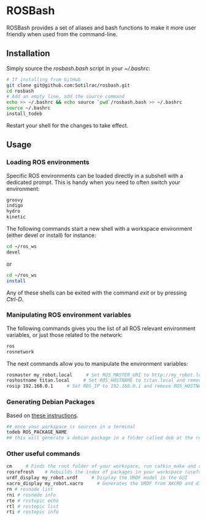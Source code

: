 ROSBash
===================
ROSBash provides a set of aliases and bash functions to make it more user friendly when used from the command-line.

## Installation

Simply source the *rosbash.bash* script in your *~/.bashrc*:

```bash
# If installing from GitHub
git clone git@github.com:Sotilrac/rosbash.git
cd rosbash
# Add an empty line, add the source command
echo >> ~/.bashrc && echo source `pwd`/rosbash.bash >> ~/.bashrc
source ~/.bashrc
install_todeb
```
    
Restart your shell for the changes to take effect.

## Usage
### Loading ROS environments
Specific ROS environments can be loaded directly in a subshell with a dedicated prompt. This is handy when you need to often switch your environment:

```bash
groovy
indigo
hydro
kinetic
```

The following commands start a new shell with a workspace environment (either devel or install) for instance:

```bash
cd ~/ros_ws
devel
```

or

```bash
cd ~/ros_ws
install
```
    
Any of these shells can be exited with the command *exit* or by pressing *Ctrl-D*.

### Manipulating ROS environment variables
The following commands gives you the list of all ROS relevant environment variables, or just those related to the network:

```bash
ros
rosnetwork
```
The next commands allow you to manipulate the environment variables:

```bash
rosmaster my_robot.local     # Set ROS_MASTER_URI to http://my_robot.local:11311
roshostname titan.local     # Set ROS_HOSTNAME to titan.local and remove ROS_IP
rosip 192.168.0.1     # Set ROS_IP to 192.168.0.1 and remove ROS_HOSTNAME
```

### Generating Debian Packages
Based on [these instructions](https://gist.github.com/awesomebytes/196eab972a94dd8fcdd69adfe3bd1152).
```bash
## once your workspace is sources in a terminal
todeb ROS_PACKAGE_NAME
## this will generate a debian package in a folder called deb at the root of your workspace.
```
    
### Other useful commands

```bash
cm     # Finds the root folder of your workspace, run catkin_make and comes back to current folder
rosrefresh    # Rebuilds the index of packages in your workspace (useful if your packages are not seen)
urdf_display my_robot.urdf     # Display the URDF model in the GUI
xacro_display my_robot.xacro     # Generates the URDF from XACRO and display it in GUI
rn # rosnode list
rni # rosnode info
rte # rostopic echo
rtl # rostopic list
rti # rostopic info
```
